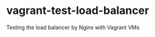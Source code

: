 vagrant-test-load-balancer
==========================

Testing the load balancer by Nginx with Vagrant VMs
